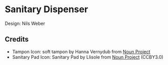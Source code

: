 # Sanitary Dispenser

Design: Nils Weber

## Credits

- Tampon Icon: soft tampon by Hanna Vernydub from [Noun Project](https://thenounproject.com/browse/icons/term/soft-tampon/)
- Sanitary Pad Icon: Sanitary Pad by Llisole from [Noun Project](https://thenounproject.com/browse/icons/term/sanitary-pad/) (CCBY3.0)
